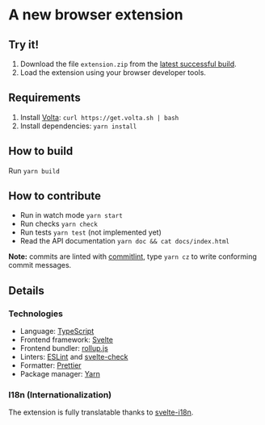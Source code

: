 # A new browser extension

## Try it!

1. Download the file `extension.zip` from the [latest successful build](https://github.com/Freemindtronic/browser-extension/actions?query=is%3Asuccess).
2. Load the extension using your browser developer tools.

## Requirements

1. Install [Volta](https://volta.sh/): `curl https://get.volta.sh | bash`
2. Install dependencies: `yarn install`

## How to build

Run `yarn build`

## How to contribute

- Run in watch mode `yarn start`
- Run checks `yarn check`
- Run tests `yarn test` (not implemented yet)
- Read the API documentation `yarn doc && cat docs/index.html`

**Note:** commits are linted with [commitlint](https://commitlint.js.org/), type `yarn cz` to write conforming commit messages.

## Details

### Technologies

- Language: [TypeScript](https://www.typescriptlang.org/)
- Frontend framework: [Svelte](https://svelte.dev/)
- Frontend bundler: [rollup.js](https://rollupjs.org/)
- Linters: [ESLint](https://eslint.org/) and [svelte-check](https://github.com/sveltejs/language-tools/tree/master/packages/svelte-check)
- Formatter: [Prettier](https://prettier.io/)
- Package manager: [Yarn](https://yarnpkg.com/)

### I18n (Internationalization)

The extension is fully translatable thanks to [svelte-i18n](https://github.com/kaisermann/svelte-i18n).

